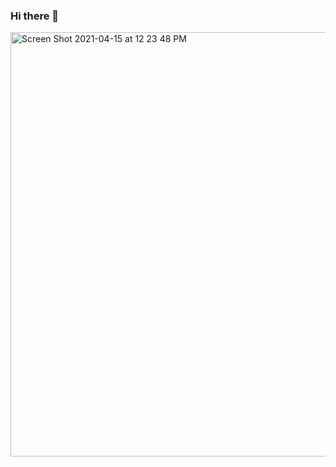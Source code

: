 ### Hi there 👋

<img width="679" alt="Screen Shot 2021-04-15 at 12 23 48 PM" src="https://user-images.githubusercontent.com/82606045/114957088-822a9100-9e1d-11eb-8f77-6cb185f5f868.png">


